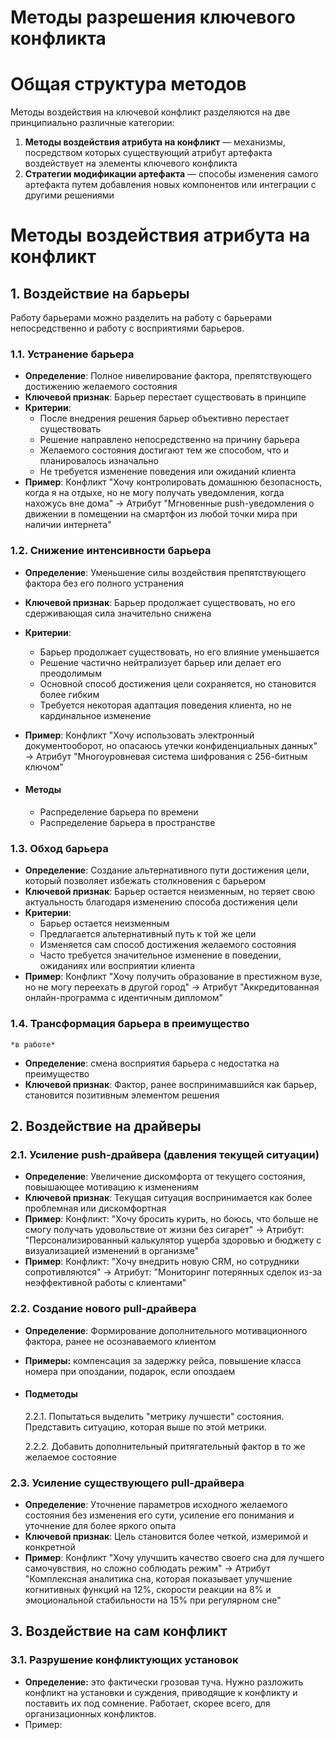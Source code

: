 # Методы разрешения ключевого конфликта

# Общая структура методов

Методы воздействия на ключевой конфликт разделяются на две принципиально различные категории:

1. **Методы воздействия атрибута на конфликт** — механизмы, посредством которых существующий атрибут артефакта воздействует на элементы ключевого конфликта
2. **Стратегии модификации артефакта** — способы изменения самого артефакта путем добавления новых компонентов или интеграции с другими решениями

# Методы воздействия атрибута на конфликт

## 1. Воздействие на барьеры

Работу барьерами можно разделить на работу с барьерами непосредственно и работу с восприятиями барьеров.

### 1.1. Устранение барьера

- **Определение**: Полное нивелирование фактора, препятствующего достижению желаемого состояния
- **Ключевой признак**: Барьер перестает существовать в принципе
- **Критерии**: 
  - После внедрения решения барьер объективно перестает существовать
  - Решение направлено непосредственно на причину барьера
  - Желаемого состояния достигают тем же способом, что и планировалось изначально
  - Не требуется изменение поведения или ожиданий клиента
- **Пример**: Конфликт "Хочу контролировать домашнюю безопасность, когда я на отдыхе, но не могу получать уведомления, когда нахожусь вне дома" → Атрибут "Мгновенные push-уведомления о движении в помещении на смартфон из любой точки мира при наличии интернета"

### 1.2. Снижение интенсивности барьера

- **Определение**: Уменьшение силы воздействия препятствующего фактора без его полного устранения
- **Ключевой признак**: Барьер продолжает существовать, но его сдерживающая сила значительно снижена
- **Критерии**:
  - Барьер продолжает существовать, но его влияние уменьшается
  - Решение частично нейтрализует барьер или делает его преодолимым
  - Основной способ достижения цели сохраняется, но становится более гибким
  - Требуется некоторая адаптация поведения клиента, но не кардинальное изменение
- **Пример**: Конфликт "Хочу использовать электронный документооборот, но опасаюсь утечки конфиденциальных данных" → Атрибут "Многоуровневая система шифрования с 256-битным ключом"

- #### Методы
	- Распределение барьера по времени
	- Распределение барьера в пространстве
### 1.3. Обход барьера

- **Определение**: Создание альтернативного пути достижения цели, который позволяет избежать столкновения с барьером
- **Ключевой признак**: Барьер остается неизменным, но теряет свою актуальность благодаря изменению способа достижения цели
- **Критерии**:
  - Барьер остается неизменным
  - Предлагается альтернативный путь к той же цели
  - Изменяется сам способ достижения желаемого состояния
  - Часто требуется значительное изменение в поведении, ожиданиях или восприятии клиента
- **Пример**: Конфликт "Хочу получить образование в престижном вузе, но не могу переехать в другой город" → Атрибут "Аккредитованная онлайн-программа с идентичным дипломом"
### 1.4. Трансформация барьера в преимущество
	*в работе*
- **Определение**: смена восприятия барьера с недостатка на преимущество
- **Ключевой признак**: Фактор, ранее воспринимавшийся как барьер, становится позитивным элементом решения



## 2. Воздействие на драйверы

### 2.1. Усиление push-драйвера (давления текущей ситуации)

- **Определение**: Увеличение дискомфорта от текущего состояния, повышающее мотивацию к изменениям
- **Ключевой признак**: Текущая ситуация воспринимается как более проблемная или дискомфортная
- **Пример**: Конфликт: "Хочу бросить курить, но боюсь, что больше не смогу получать удовольствие от жизни без сигарет" → Атрибут: "Персонализированный калькулятор ущерба здоровью и бюджету с визуализацией изменений в организме"
- **Пример**: Конфликт: "Хочу внедрить новую CRM, но сотрудники сопротивляются" → Атрибут: "Мониторинг потерянных сделок из-за неэффективной работы с клиентами"

### 2.2. Создание нового pull-драйвера

- **Определение**: Формирование дополнительного мотивационного фактора, ранее не осознаваемого клиентом
- **Примеры:** компенсация за задержку рейса, повышение класса номера при опоздании, подарок, если опоздаем
- #### Подметоды
	2.2.1. Попытаться выделить "метрику лучшести" состояния. Представить ситуацию, которая выше по этой метрики.
	
	2.2.2. Добавить дополнительный притягательный фактор в то же желаемое состояние

### 2.3. Усиление существующего pull-драйвера
- **Определение**: Уточнение параметров исходного желаемого состояния без изменения его сути, усиление его понимания и уточнение для более яркого опыта
- **Ключевой признак**: Цель становится более четкой, измеримой и конкретной
- **Пример**: Конфликт "Хочу улучшить качество своего сна для лучшего самочувствия, но сложно соблюдать режим" → Атрибут "Комплексная аналитика сна, которая показывает улучшение когнитивных функций на 12%, скорости реакции на 8% и эмоциональной стабильности на 15% при регулярном сне"
## 3. Воздействие на сам конфликт

### 3.1. Разрушение конфликтующих установок
- **Определение:** это фактически грозовая туча. Нужно разложить конфликт на установки и суждения, приводящие к конфликту и поставить их под сомнение. Работает, скорее всего, для организационных конфликтов.
- Пример: 